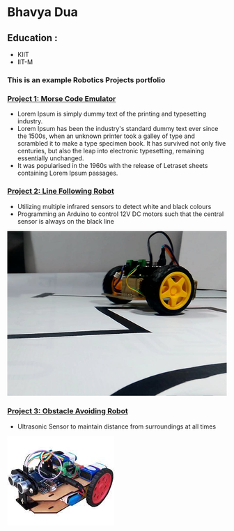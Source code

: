 # Bhavya Dua

## Education : 
- KIIT
- IIT-M
### This is an example Robotics Projects portfolio

### [Project 1: Morse Code Emulator](https://www.arduino.cc/)

- Lorem Ipsum is simply dummy text of the printing and typesetting industry.
- Lorem Ipsum has been the industry's standard dummy text ever since the 1500s, when an unknown printer took a galley of 
type and scrambled it to make a type specimen book. It has survived not only five centuries, but also the leap into electronic typesetting, remaining essentially unchanged.
- It was popularised in the 1960s with the release of Letraset sheets containing Lorem Ipsum passages.

### [Project 2: Line Following Robot](https://www.arduino.cc/)

- Utilizing multiple infrared sensors to detect white and black colours
- Programming an Arduino to control 12V DC motors such that the central sensor is always on the black line

![](images/LFR.jfif)


### [Project 3: Obstacle Avoiding Robot](https://www.arduino.cc/)

- Ultrasonic Sensor to maintain distance from surroundings at all times

![](images/download.jfif)
